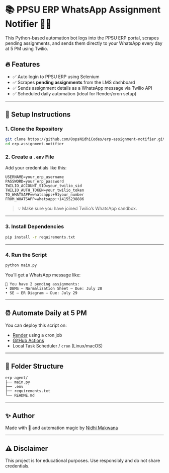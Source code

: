 
# 📚 PPSU ERP WhatsApp Assignment Notifier 🤖💬

This Python-based automation bot logs into the PPSU ERP portal, scrapes pending assignments, and sends them directly to your WhatsApp every day at 5 PM using Twilio.

## 🔥 Features
- ✅ Auto login to PPSU ERP using Selenium
- ✅ Scrapes **pending assignments** from the LMS dashboard
- ✅ Sends assignment details as a WhatsApp message via Twilio API
- ✅ Scheduled daily automation (ideal for Render/cron setup)

---

## 🚀 Setup Instructions

### 1. Clone the Repository
```bash
git clone https://github.com/OopsNidhiCodes/erp-assignment-notifier.git
cd erp-assignment-notifier
```

### 2. Create a `.env` File
Add your credentials like this:

```
USERNAME=your_erp_username
PASSWORD=your_erp_password
TWILIO_ACCOUNT_SID=your_twilio_sid
TWILIO_AUTH_TOKEN=your_twilio_token
TO_WHATSAPP=whatsapp:+91your_number
FROM_WHATSAPP=whatsapp:+14155238886
```

> 💡 Make sure you have joined Twilio’s WhatsApp sandbox.

---

### 3. Install Dependencies
```bash
pip install -r requirements.txt
```

---

### 4. Run the Script
```bash
python main.py
```

You’ll get a WhatsApp message like:
```
📝 You have 2 pending assignments:
• DBMS – Normalization Sheet – Due: July 28
• SE – ER Diagram – Due: July 29
```

---

## ⏰ Automate Daily at 5 PM

You can deploy this script on:

- [Render](https://render.com/) using a cron job
- [GitHub Actions](https://docs.github.com/en/actions)
- Local Task Scheduler / `cron` (Linux/macOS)

---

## 📁 Folder Structure
```
erp-agent/
├── main.py
├── .env
├── requirements.txt
└── README.md
```

---

## ✨ Author
Made with 💖 and automation magic by [Nidhi Makwana](https://github.com/OopsNidhiCodes)

---

## ⚠️ Disclaimer
This project is for educational purposes. Use responsibly and do not share credentials.
